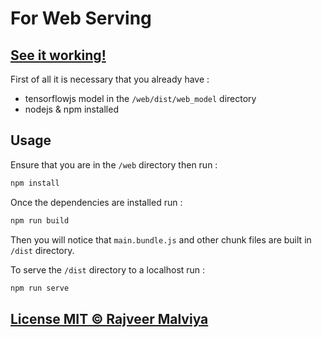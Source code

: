 # For Web Serving

## [See it working!](https://nxt-word.firebaseapp.com)

First of all it is necessary that you already have :

- tensorflowjs model in the `/web/dist/web_model` directory
- nodejs & npm installed

## Usage

Ensure that you are in the `/web` directory then run :

```powershell
npm install
```

Once the dependencies are installed run :

```powershell
npm run build
```

Then you will notice that `main.bundle.js` and other chunk files are built in `/dist` directory.

To serve the `/dist` directory to a localhost run :

```powershell
npm run serve
```

## [License MIT © Rajveer Malviya](https://github.com/rajveermalviya/language-modeling/blob/master/LICENSE.md)
